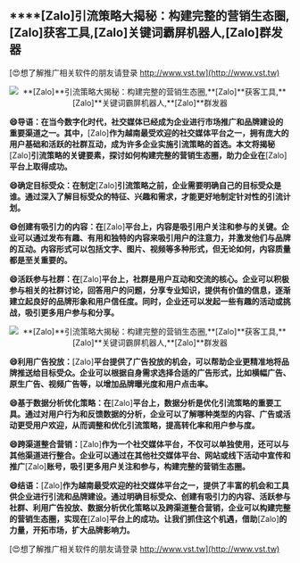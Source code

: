 ## ****[Zalo]**引流策略大揭秘：构建完整的营销生态圈,**[Zalo]**获客工具,**[Zalo]**关键词霸屏机器人,**[Zalo]**群发器**

[😍想了解推广相关软件的朋友请登录 http://www.vst.tw](http://www.vst.tw)

 <center><img src="https://vst.tw/MP4/tuiguang/png/0.png" alt="**[Zalo]**引流策略大揭秘：构建完整的营销生态圈,**[Zalo]**获客工具,**[Zalo]**关键词霸屏机器人,**[Zalo]**群发器"></center>

**😄导语：在当今数字化时代，社交媒体已经成为企业进行市场推广和品牌建设的重要渠道之一。其中，**[Zalo]**作为越南最受欢迎的社交媒体平台之一，拥有庞大的用户基础和活跃的社群互动，成为许多企业实施引流策略的首选。本文将揭秘**[Zalo]**引流策略的关键要素，探讨如何构建完整的营销生态圈，助力企业在**[Zalo]**平台上取得成功。**

**😄确定目标受众：在制定**[Zalo]**引流策略之前，企业需要明确自己的目标受众是谁。通过深入了解目标受众的特征、兴趣和需求，才能更好地制定针对性的引流计划。**

**😄创建有吸引力的内容：在**[Zalo]**平台上，内容是吸引用户关注和参与的关键。企业可以通过发布有趣、有用和独特的内容来吸引用户的注意力，并激发他们与品牌的互动。内容形式可以包括文字、图片、视频等多种形式，但无论如何，内容质量都是至关重要的。**

**😄活跃参与社群：在**[Zalo]**平台上，社群是用户互动和交流的核心。企业可以积极参与相关的社群讨论，回答用户的问题，分享专业知识，提供有价值的信息，逐渐建立起良好的品牌形象和用户信任度。同时，企业还可以发起一些有趣的活动或挑战，吸引更多用户参与和分享。**

 <center><img src="https://vst.tw/MP4/tuiguang/png/1.png" alt="**[Zalo]**引流策略大揭秘：构建完整的营销生态圈,**[Zalo]**获客工具,**[Zalo]**关键词霸屏机器人,**[Zalo]**群发器"></center>

**😄利用广告投放：**[Zalo]**平台提供了广告投放的机会，可以帮助企业更精准地将品牌推送给目标受众。企业可以根据自身需求选择合适的广告形式，比如横幅广告、原生广告、视频广告等，以增加品牌曝光度和用户点击率。**

**😄基于数据分析优化策略：在**[Zalo]**平台上，数据分析是优化引流策略的重要工具。通过对用户行为和反馈数据的分析，企业可以了解哪种类型的内容、广告或活动更受用户欢迎，从而调整和优化引流策略，提高转化率和用户参与度。**

**😄跨渠道整合营销：**[Zalo]**作为一个社交媒体平台，不仅可以单独使用，还可以与其他渠道进行整合。企业可以通过在其他社交媒体平台、网站或线下活动中宣传和推广**[Zalo]**账号，吸引更多用户关注和参与，构建完整的营销生态圈。**

**😄结语：**[Zalo]**作为越南最受欢迎的社交媒体平台之一，提供了丰富的机会和工具供企业进行引流和品牌建设。通过明确目标受众、创建有吸引力的内容、活跃参与社群、利用广告投放、数据分析优化策略以及跨渠道整合营销，企业可以构建完整的营销生态圈，实现在**[Zalo]**平台上的成功。让我们抓住这个机遇，借助**[Zalo]**的力量，开拓市场，扩大品牌影响力。**

[😍想了解推广相关软件的朋友请登录 http://www.vst.tw](http://www.vst.tw)



